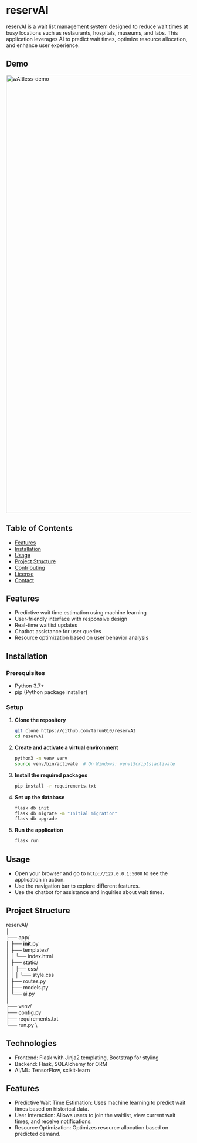 # reservAI

reservAI is a wait list management system designed to reduce wait times at busy locations such as restaurants, hospitals, museums, and labs. This application leverages AI to predict wait times, optimize resource allocation, and enhance user experience.


## Demo
[<img width="1191" alt="wAItless-demo" src="https://github.com/tarun010/reservAI/assets/25506296/1caaf7c1-39d6-4c50-b089-3b067a2c408d">](https://youtu.be/lq9U7crYBlc?si=kOqMGutwTaXAOlAy)


## Table of Contents
- [Features](#features)
- [Installation](#installation)
- [Usage](#usage)
- [Project Structure](#project-structure)
- [Contributing](#contributing)
- [License](#license)
- [Contact](#contact)

## Features
- Predictive wait time estimation using machine learning
- User-friendly interface with responsive design
- Real-time waitlist updates
- Chatbot assistance for user queries
- Resource optimization based on user behavior analysis

## Installation

### Prerequisites
- Python 3.7+
- pip (Python package installer)

### Setup

1. **Clone the repository**
    ```bash
    git clone https://github.com/tarun010/reservAI
    cd reservAI
    ```

2. **Create and activate a virtual environment**
    ```bash
    python3 -m venv venv
    source venv/bin/activate  # On Windows: venv\Scripts\activate
    ```

3. **Install the required packages**
    ```bash
    pip install -r requirements.txt
    ```

4. **Set up the database**
    ```bash
    flask db init
    flask db migrate -m "Initial migration"
    flask db upgrade
    ```

5. **Run the application**
    ```bash
    flask run
    ```

## Usage

- Open your browser and go to `http://127.0.0.1:5000` to see the application in action.
- Use the navigation bar to explore different features.
- Use the chatbot for assistance and inquiries about wait times.

## Project Structure
reservAI/ \
│ \
├── app/ \
│   ├── __init__.py \
│   ├── templates/ \
│   │   └── index.html \
│   ├── static/ \
│   │   ├── css/ \
│   │   │   └── style.css \
│   ├── routes.py \
│   ├── models.py \
│   └── ai.py \
│ \
├── venv/ \
├── config.py \
├── requirements.txt \
└── run.py \



## Technologies
- Frontend: Flask with Jinja2 templating, Bootstrap for styling
- Backend: Flask, SQLAlchemy for ORM
- AI/ML: TensorFlow, scikit-learn
## Features
- Predictive Wait Time Estimation: Uses machine learning to predict wait times based on historical data.
- User Interaction: Allows users to join the waitlist, view current wait times, and receive notifications.
- Resource Optimization: Optimizes resource allocation based on predicted demand.
